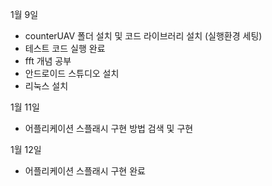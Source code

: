 1월 9일
- counterUAV 폴더 설치 및 코드 라이브러리 설치 (실행환경 세팅)
- 테스트 코드 실행 완료
- fft 개념 공부
- 안드로이드 스튜디오 설치
- 리눅스 설치

1월 11일
- 어플리케이션 스플래시 구현 방법 검색 및 구현

1월 12일
- 어플리케이션 스플래시 구현 완료

